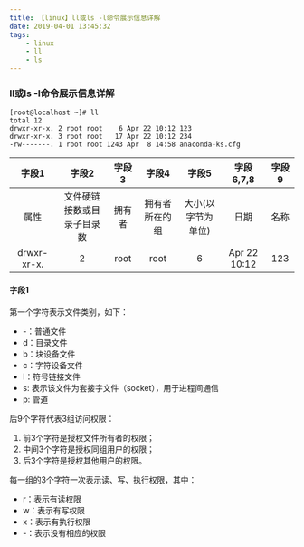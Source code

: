 ```yaml
---
title: 【linux】ll或ls -l命令展示信息详解
date: 2019-04-01 13:45:32
tags: 
    - linux
    - ll
    - ls
---
```


 ### ll或ls -l命令展示信息详解

```shell
[root@localhost ~]# ll
total 12
drwxr-xr-x. 2 root root    6 Apr 22 10:12 123
drwxr-xr-x. 3 root root   17 Apr 22 10:12 234
-rw-------. 1 root root 1243 Apr  8 14:58 anaconda-ks.cfg

```

|    字段1    |           字段2            | 字段3  |     字段4      |       字段5        |  字段6,7,8   | 字段9 |
| :---------: | :------------------------: | :----: | :------------: | :----------------: | :----------: | :---: |
|    属性     | 文件硬链接数或目录子目录数 | 拥有者 | 拥有者所在的组 | 大小(以字节为单位) |     日期     | 名称  |
| drwxr-xr-x. |             2              |  root  |      root      |         6          | Apr 22 10:12 |  123  |

#### 字段1

 第一个字符表示文件类别，如下：

- -：普通文件
- d：目录文件
- b：块设备文件
- c：字符设备文件
- l：符号链接文件
- s: 表示该文件为套接字文件（socket），用于进程间通信
- p: 管道

后9个字符代表3组访问权限：

1. 前3个字符是授权文件所有者的权限；
2. 中间3个字符是授权同组用户的权限；
3. 后3个字符是授权其他用户的权限。

每一组的3个字符一次表示读、写、执行权限，其中：

- r：表示有读权限
- w：表示有写权限
-  x：表示有执行权限
- -：表示没有相应的权限